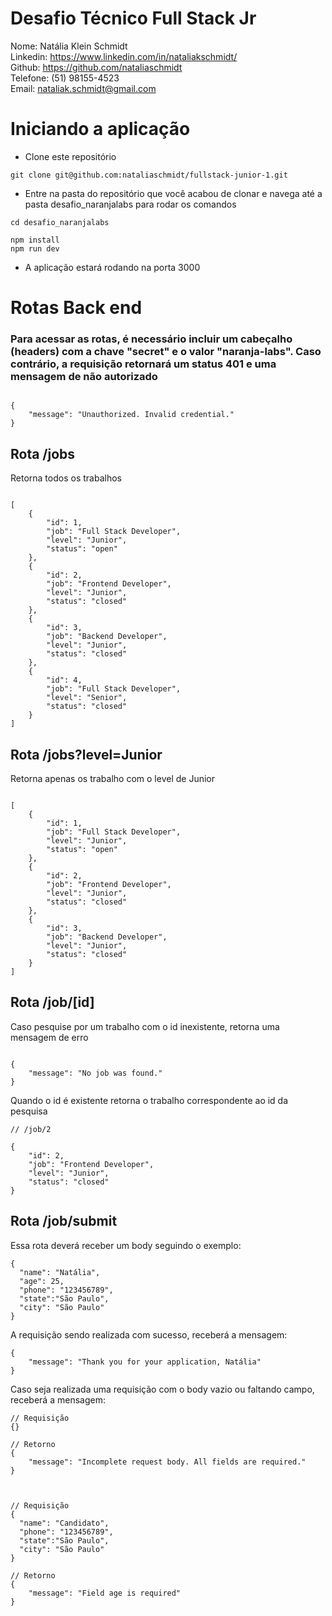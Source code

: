 # Desafio Técnico Full Stack Jr

Nome: Natália Klein Schmidt
<br>
Linkedin: https://www.linkedin.com/in/nataliakschmidt/
<br>
Github: https://github.com/nataliaschmidt
<br>
Telefone: (51) 98155-4523
<br>
Email: nataliak.schmidt@gmail.com

# Iniciando a aplicação
- Clone este repositório
```
git clone git@github.com:nataliaschmidt/fullstack-junior-1.git
```

- Entre na pasta do repositório que você acabou de clonar e navega até a pasta desafio_naranjalabs para rodar os comandos
```
cd desafio_naranjalabs

npm install
npm run dev
```

- A aplicação estará rodando na porta 3000


# Rotas Back end
### Para acessar as rotas, é necessário incluir um cabeçalho (headers) com a chave "secret" e o valor "naranja-labs". Caso contrário, a requisição retornará um status 401 e uma mensagem de não autorizado
```

{
    "message": "Unauthorized. Invalid credential."
}

```

## Rota /jobs
Retorna todos os trabalhos
```

[
    {
        "id": 1,
        "job": "Full Stack Developer",
        "level": "Junior",
        "status": "open"
    },
    {
        "id": 2,
        "job": "Frontend Developer",
        "level": "Junior",
        "status": "closed"
    },
    {
        "id": 3,
        "job": "Backend Developer",
        "level": "Junior",
        "status": "closed"
    },
    {
        "id": 4,
        "job": "Full Stack Developer",
        "level": "Senior",
        "status": "closed"
    }
]

```

## Rota /jobs?level=Junior
Retorna apenas os trabalho com o level de Junior
```

[
    {
        "id": 1,
        "job": "Full Stack Developer",
        "level": "Junior",
        "status": "open"
    },
    {
        "id": 2,
        "job": "Frontend Developer",
        "level": "Junior",
        "status": "closed"
    },
    {
        "id": 3,
        "job": "Backend Developer",
        "level": "Junior",
        "status": "closed"
    }
]

```

## Rota /job/[id]
Caso pesquise por um trabalho com o id inexistente, retorna uma mensagem de erro
```

{
    "message": "No job was found."
}

```

Quando o id é existente retorna o trabalho correspondente ao id da pesquisa
```
// /job/2

{
    "id": 2,
    "job": "Frontend Developer",
    "level": "Junior",
    "status": "closed"
}
```

## Rota /job/submit
Essa rota deverá receber um body seguindo o exemplo:
```
{
  "name": "Natália",
  "age": 25,
  "phone": "123456789",
  "state":"São Paulo",
  "city": "São Paulo"
}
```
A requisição sendo realizada com sucesso, receberá a mensagem:
```
{
    "message": "Thank you for your application, Natália"
}
```

Caso seja realizada uma requisição com o body vazio ou faltando campo, receberá a mensagem:
```
// Requisição
{}

// Retorno
{
    "message": "Incomplete request body. All fields are required."
}



// Requisição
{
  "name": "Candidato",
  "phone": "123456789",
  "state":"São Paulo",
  "city": "São Paulo"
}

// Retorno
{
    "message": "Field age is required"
}
```

